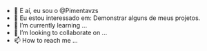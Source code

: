 - 👋 E aí, eu sou o @Pimentavzs
- 👀 Eu estou interessado em: Demonstrar alguns de meus projetos.
- 🌱 I’m currently learning ...
- 💞️ I’m looking to collaborate on ...
- 📫 How to reach me ...

<!---
Pimentavzs/Pimentavzs is a ✨ special ✨ repository because its `README.md` (this file) appears on your GitHub profile.
You can click the Preview link to take a look at your changes.
--->
